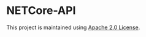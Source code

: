 # NETCore-API


This project is maintained using [Apache 2.0 License](https://github.com/Encryption-API-Services/NETCore-API/blob/main/LICENSE).
